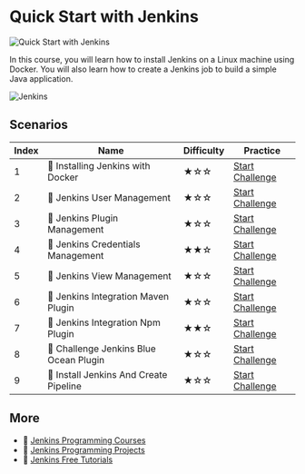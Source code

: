 # Quick Start with Jenkins

![Quick Start with Jenkins](https://cover-creator.labex.io/quick-start-with-jenkins.png)

In this course, you will learn how to install Jenkins on a Linux machine using Docker. You will also learn how to create a Jenkins job to build a simple Java application.

![Jenkins](https://img.shields.io/badge/Jenkins-whitesmoke?style=for-the-badge&logo=jenkins)


## Scenarios

|   Index | Name                                  | Difficulty   | Practice                                                                   |
|---------|---------------------------------------|--------------|----------------------------------------------------------------------------|
|       1 | 🎯 Installing Jenkins with Docker      | ★☆☆          | <a target='_blank' href='https://labex.io/labs/29061'>Start Challenge</a>  |
|       2 | 🎯 Jenkins User Management             | ★☆☆          | <a target='_blank' href='https://labex.io/labs/149236'>Start Challenge</a> |
|       3 | 🎯 Jenkins Plugin Management           | ★☆☆          | <a target='_blank' href='https://labex.io/labs/40829'>Start Challenge</a>  |
|       4 | 🎯 Jenkins Credentials Management      | ★★☆          | <a target='_blank' href='https://labex.io/labs/67529'>Start Challenge</a>  |
|       5 | 🎯 Jenkins View Management             | ★☆☆          | <a target='_blank' href='https://labex.io/labs/67545'>Start Challenge</a>  |
|       6 | 🎯 Jenkins Integration Maven Plugin    | ★☆☆          | <a target='_blank' href='https://labex.io/labs/189626'>Start Challenge</a> |
|       7 | 🎯 Jenkins Integration Npm Plugin      | ★★☆          | <a target='_blank' href='https://labex.io/labs/148879'>Start Challenge</a> |
|       8 | 🎯 Challenge Jenkins Blue Ocean Plugin | ★☆☆          | <a target='_blank' href='https://labex.io/labs/145227'>Start Challenge</a> |
|       9 | 🎯 Install Jenkins And Create Pipeline | ★☆☆          | <a target='_blank' href='https://labex.io/labs/7771'>Start Challenge</a>   |

## More

- 🔗 [Jenkins Programming Courses](https://github.com/labex-labs/awesome-programming-courses)
- 🔗 [Jenkins Programming Projects](https://github.com/labex-labs/awesome-programming-projects)
- 🔗 [Jenkins Free Tutorials](https://github.com/labex-labs/jenkins-free-tutorials)

